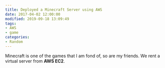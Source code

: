 ```yaml
---
title: Deployed a Minecraft Server using AWS
date: 2017-04-02 12:00:00
modified: 2019-09-18 13:09:49
tags:
- AWS
- game
categories:
- Random
---
```


Minecraft is one of the games that I am fond of, so are my friends. We rent a virtual server from **AWS EC2**.
